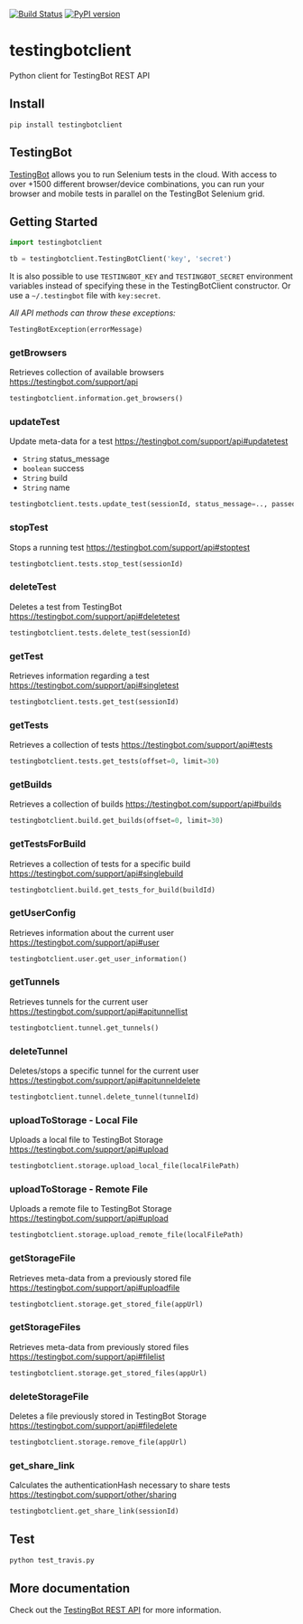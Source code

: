 [![Build Status](https://travis-ci.org/testingbot/testingbotclient.svg?branch=master)](https://travis-ci.org/testingbot/testingbotclient)
[![PyPI version](https://badge.fury.io/py/testingbotclient.svg)](https://badge.fury.io/py/testingbotclient)

# testingbotclient

Python client for TestingBot REST API

## Install

```shell
pip install testingbotclient
```

## TestingBot
[TestingBot](https://testingbot.com/) allows you to run Selenium tests in the cloud.
With access to over +1500 different browser/device combinations, you can run your browser and mobile tests in parallel on the TestingBot Selenium grid.

## Getting Started

```python
import testingbotclient

tb = testingbotclient.TestingBotClient('key', 'secret')
```

It is also possible to use `TESTINGBOT_KEY` and `TESTINGBOT_SECRET` environment variables instead of specifying these in the TestingBotClient constructor. Or use a `~/.testingbot` file with `key:secret`.


*All API methods can throw these exceptions:*

```python
TestingBotException(errorMessage)
```

### getBrowsers
Retrieves collection of available browsers
<https://testingbot.com/support/api>


```python
testingbotclient.information.get_browsers()
```

### updateTest
Update meta-data for a test
<https://testingbot.com/support/api#updatetest>

- `String` status_message
- `boolean` success
- `String` build
- `String` name


```python
testingbotclient.tests.update_test(sessionId, status_message=.., passed=1|0, build=.., name=..)
```

### stopTest
Stops a running test
<https://testingbot.com/support/api#stoptest>


```python
testingbotclient.tests.stop_test(sessionId)
```

### deleteTest
Deletes a test from TestingBot
<https://testingbot.com/support/api#deletetest>


```python
testingbotclient.tests.delete_test(sessionId)
```

### getTest
Retrieves information regarding a test
<https://testingbot.com/support/api#singletest>


```python
testingbotclient.tests.get_test(sessionId)
```

### getTests
Retrieves a collection of tests
<https://testingbot.com/support/api#tests>


```python
testingbotclient.tests.get_tests(offset=0, limit=30)
```

### getBuilds
Retrieves a collection of builds
<https://testingbot.com/support/api#builds>


```python
testingbotclient.build.get_builds(offset=0, limit=30)
```

### getTestsForBuild
Retrieves a collection of tests for a specific build
<https://testingbot.com/support/api#singlebuild>


```python
testingbotclient.build.get_tests_for_build(buildId)
```

### getUserConfig
Retrieves information about the current user
<https://testingbot.com/support/api#user>


```python
testingbotclient.user.get_user_information()
```

### getTunnels
Retrieves tunnels for the current user
<https://testingbot.com/support/api#apitunnellist>


```python
testingbotclient.tunnel.get_tunnels()
```

### deleteTunnel
Deletes/stops a specific tunnel for the current user
<https://testingbot.com/support/api#apitunneldelete>


```python
testingbotclient.tunnel.delete_tunnel(tunnelId)
```

### uploadToStorage - Local File
Uploads a local file to TestingBot Storage
<https://testingbot.com/support/api#upload>


```python
testingbotclient.storage.upload_local_file(localFilePath)
```

### uploadToStorage - Remote File
Uploads a remote file to TestingBot Storage
<https://testingbot.com/support/api#upload>


```python
testingbotclient.storage.upload_remote_file(localFilePath)
```

### getStorageFile
Retrieves meta-data from a previously stored file
<https://testingbot.com/support/api#uploadfile>


```python
testingbotclient.storage.get_stored_file(appUrl)
```

### getStorageFiles
Retrieves meta-data from previously stored files
<https://testingbot.com/support/api#filelist>


```python
testingbotclient.storage.get_stored_files(appUrl)
```

### deleteStorageFile
Deletes a file previously stored in TestingBot Storage
<https://testingbot.com/support/api#filedelete>


```python
testingbotclient.storage.remove_file(appUrl)
```

### get_share_link
Calculates the authenticationHash necessary to share tests
<https://testingbot.com/support/other/sharing>


```python
testingbotclient.get_share_link(sessionId)
```

## Test

```python
python test_travis.py
```

## More documentation

Check out the [TestingBot REST API](https://testingbot.com/support/api) for more information.
